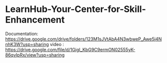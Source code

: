 # LearnHub-Your-Center-for-Skill-Enhancement

Documentation: https://drive.google.com/drive/folders/123M1sJVtAbA4N3wbweP_Awe5j4NnhK3W?usp=sharing
video : https://drive.google.com/file/d/1GigI_KbG9C9ermON02555yK-86qvIpRx/view?usp=sharing
